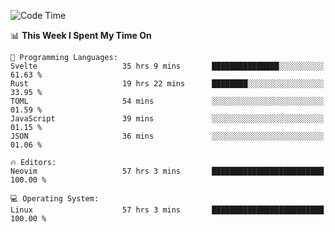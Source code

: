 <!-- [![Top Langs](https://github-readme-stats.vercel.app/api/top-langs/?username=gagahsyuja&theme=dracula&hide_border=true&border_radius=7)](https://github.com/anuraghazra/github-readme-stats) -->

<!--START_SECTION:waka-->
![Code Time](http://img.shields.io/badge/Code%20Time-574%20hrs%2059%20mins-blue)

📊 **This Week I Spent My Time On** 

```text
💬 Programming Languages: 
Svelte                   35 hrs 9 mins       ███████████████░░░░░░░░░░   61.63 % 
Rust                     19 hrs 22 mins      ████████░░░░░░░░░░░░░░░░░   33.95 % 
TOML                     54 mins             ░░░░░░░░░░░░░░░░░░░░░░░░░   01.59 % 
JavaScript               39 mins             ░░░░░░░░░░░░░░░░░░░░░░░░░   01.15 % 
JSON                     36 mins             ░░░░░░░░░░░░░░░░░░░░░░░░░   01.06 % 

🔥 Editors: 
Neovim                   57 hrs 3 mins       █████████████████████████   100.00 % 

💻 Operating System: 
Linux                    57 hrs 3 mins       █████████████████████████   100.00 % 
```


<!--END_SECTION:waka-->
